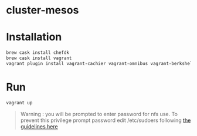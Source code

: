 # cluster-mesos

# Installation

```bash
brew cask install chefdk
brew cask install vagrant
vagrant plugin install vagrant-cachier vagrant-omnibus vagrant-berkshelf
```

# Run

```bash
vagrant up
```
> Warning : you will be prompted to enter password for nfs use.
To prevent this privilege prompt password edit /etc/sudoers following
[the guidelines here](http://docs.vagrantup.com/v2/synced-folders/nfs.html)
